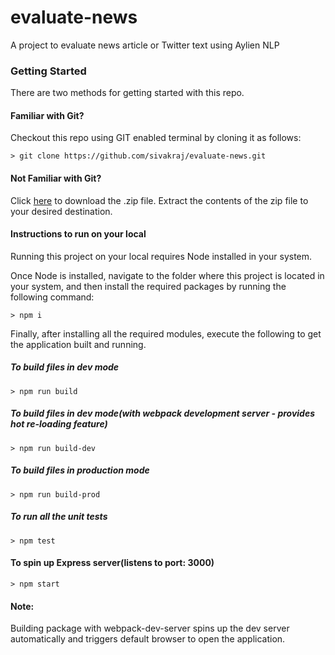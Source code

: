 # evaluate-news
A project to evaluate news article or Twitter text using Aylien NLP

### Getting Started

There are two methods for getting started with this repo.

#### Familiar with Git?
Checkout this repo using GIT enabled terminal by cloning it as follows:

```
> git clone https://github.com/sivakraj/evaluate-news.git

```

#### Not Familiar with Git?
Click [here](https://github.com/sivakraj/) to download the .zip file.  Extract the contents of the zip file to your desired destination.

#### Instructions to run on your local
Running this project on your local requires Node installed in your system.

Once Node is installed, navigate to the folder where this project is located in your system, and then install the required packages by running the following command:

```
> npm i

```

Finally, after installing all the required modules, execute the following to get the application built and running.

##### To build files in dev mode
```
> npm run build

```

##### To build files in dev mode(with webpack development server - provides hot re-loading feature)
```
> npm run build-dev

```

##### To build files in production mode
```
> npm run build-prod

```

##### To run all the unit tests
```
> npm test

```

#### To spin up Express server(listens to port: 3000)
```
> npm start

```

#### Note:
Building package with webpack-dev-server spins up the dev server automatically and triggers default browser to open the application.

